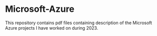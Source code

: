 # Microsoft-Azure
This repository contains pdf files containing description of the Microsoft Azure projects I have worked on during 2023.
